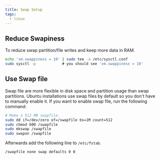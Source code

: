 ```yaml
---
title: Swap Setup
tags:
  - linux
---
```


## Reduce Swapiness

To reduce swap partition/file writes and keep more data in RAM.

```sh
echo 'vm.swappiness = 10' | sudo tee -a /etc/sysctl.conf
sudo sysctl -p            # you should see 'vm.swappiness = 10'
```

## Use Swap file

Swap file are more flexible in disk space and partition usage than swap partitions. Ubuntu installations use swap files by default so you don't have to manually enable it. If you want to enable swap file, run the following command:

```sh
# Make a 512 MB swapfile.
sudo dd if=/dev/zero of=/swapfile bs=1M count=512
sudo chmod 600 /swapfile
sudo mkswap /swapfile
sudo swapon /swapfile
```

Afterwards add the following line to `/etc/fstab`.

```txt title="/etc/fstab"
/swapfile none swap defaults 0 0
```
